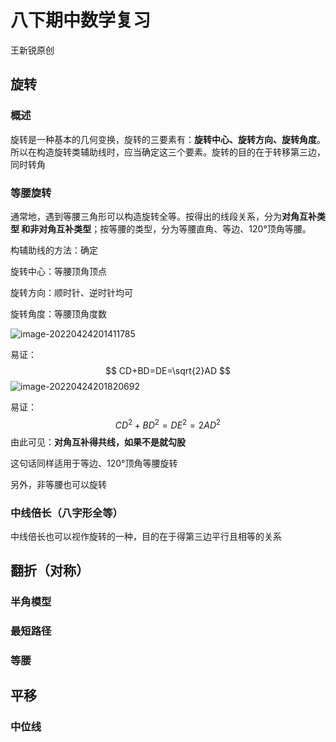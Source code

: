 # 八下期中数学复习

王新锐原创

## 旋转

### 概述

旋转是一种基本的几何变换，旋转的三要素有：**旋转中心、旋转方向、旋转角度**。所以在构造旋转类辅助线时，应当确定这三个要素。旋转的目的在于转移第三边，同时转角

### 等腰旋转

通常地，遇到等腰三角形可以构造旋转全等。按得出的线段关系，分为**对角互补类型 **和**非对角互补类型**；按等腰的类型，分为等腰直角、等边、120°顶角等腰。

构辅助线的方法：确定

旋转中心：等腰顶角顶点

旋转方向：顺时针、逆时针均可

旋转角度：等腰顶角度数

![image-20220424201411785](C:\Users\13797\AppData\Roaming\Typora\typora-user-images\image-20220424201411785.png)

易证：
$$
CD+BD=DE=\sqrt{2}AD
$$
![image-20220424201820692](C:\Users\13797\AppData\Roaming\Typora\typora-user-images\image-20220424201820692.png)

易证：
$$
CD^2+BD^2=DE^2=2AD^2
$$
由此可见：**对角互补得共线，如果不是就勾股**

这句话同样适用于等边、120°顶角等腰旋转

另外，非等腰也可以旋转

### 中线倍长（八字形全等）

中线倍长也可以视作旋转的一种，目的在于得第三边平行且相等的关系

## 翻折（对称）

### 半角模型

### 最短路径

### 等腰

## 平移

### 中位线



